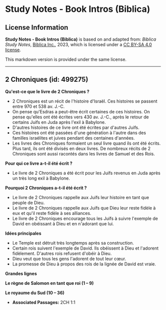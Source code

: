 # Study Notes - Book Intros (Biblica)

## License Information

**Study Notes - Book Intros (Biblica)** is based on and adapted from: _Biblica Study Notes_, [Biblica Inc.](https://www.biblica.com/), 2023, which is licensed under a [CC BY-SA 4.0 license](https://creativecommons.org/licenses/by-sa/4.0/legalcode.en).

This markdown version is provided under the same license.



--------------------------------

## 2 Chroniques (id: 499275)

**Qu'est\-ce que le livre de 2 Chroniques ?**

* 2 Chroniques est un récit de l'histoire d'Israël. Ces histoires se passent entre 970 et 538 av. J.\-C.
* On pense qu'Esdras a peut\-être écrit certaines de ces histoires. On pense qu'elles ont été écrites vers 430 av. J.\-C., après le retour de certains Juifs en Juda après l'exil à Babylone.
* D'autres histoires de ce livre ont été écrites par d'autres Juifs.
* Ces histoires ont été passées d'une génération à l'autre dans des familles israélites et juives pendant des centaines d'années.
* Les livres des Chroniques formaient un seul livre quand ils ont été écrits. Plus tard, ils ont été divisés en deux livres. De nombreux récits de 2 Chroniques sont aussi racontés dans les livres de Samuel et des Rois.

**Pour qui ce livre a\-t\-il été écrit ?**

* Le livre de 2 Chroniques a été écrit pour les Juifs revenus en Juda après un très long exil à Babylone.

**Pourquoi 2 Chroniques a\-t\-il été écrit ?**

* Le livre de 2 Chroniques rappelle aux Juifs leur histoire en tant que peuple de Dieu.
* Le livre de 2 Chroniques rappelle aux Juifs que Dieu leur reste fidèle à eux et qu'il reste fidèle à ses alliances.
* Le livre de 2 Chroniques encourage tous les Juifs à suivre l'exemple de David en obéissant à Dieu et en n'adorant que lui.

**Idées principales**

* Le Temple est détruit très longtemps après sa construction.
* Certain rois suivent l'exemple de David. Ils obéissent à Dieu et l'adorent fidèlement. D'autres rois refusent d'obéir à Dieu.
* Dieu veut que tous les gens l'adorent de tout leur cœur.
* La promesse de Dieu à propos des rois de la lignée de David est vraie.

**Grandes lignes**

**Le règne de Salomon en tant que roi (1 – 9\)**

**Le royaume du Sud (10 – 36\)**

* **Associated Passages:** 2CH 1:1

